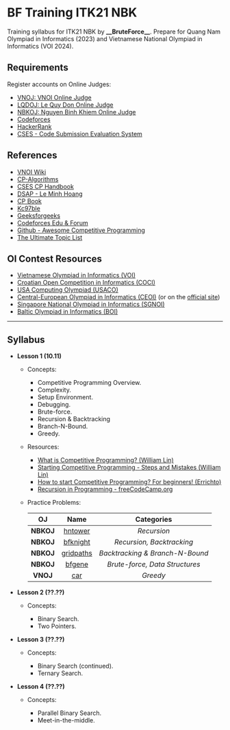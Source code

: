 # BF Training ITK21 NBK

Training syllabus for ITK21 NBK by **\_\_BruteForce\_\_**. Prepare for Quang Nam Olympiad in Informatics (2023) and Vietnamese National Olympiad in Informatics (VOI 2024).

## Requirements

Register accounts on Online Judges:
- [VNOJ: VNOI Online Judge](https://oj.vnoi.info/)
- [LQDOJ: Le Quy Don Online Judge](https://lqdoj.edu.vn/)
- [NBKOJ: Nguyen Binh Khiem Online Judge](https://nbk.homes/)
- [Codeforces](https://codeforces.com/)
- [HackerRank](https://www.hackerrank.com/)
- [CSES - Code Submission Evaluation System](https://cses.fi/)

## References

- [VNOI Wiki](https://vnoi.info/wiki/Home)
- [CP-Algorithms](https://cp-algorithms.com/)
- [CSES CP Handbook](https://cses.fi/book/index.php)
- [DSAP - Le Minh Hoang](https://drive.google.com/file/d/0BwcTB8a10LBwV1J3T2xDTGhQNmM/view?resourcekey=0-R4tnYInPWCKb5W_DK_JQwQ)
- [CP Book](https://cpbook.net/)
- [Kc97ble](https://sites.google.com/site/kc97ble/)
- [Geeksforgeeks](https://www.geeksforgeeks.org/)
- [Codeforces Edu & Forum](https://codeforces.com/edu/courses)
- [Github - Awesome Competitive Programming](https://github.com/lnishan/awesome-competitive-programming)
- [The Ultimate Topic List](https://blog.shahjalalshohag.com/topic-list/)

## OI Contest Resources

- [Vietnamese Olympiad in Informatics (VOI)](https://oj.vnoi.info/problems/?category=7&point_start=&point_end=)
- [Croatian Open Competition in Informatics (COCI)](https://hsin.hr/coci/)
- [USA Computing Olympiad (USACO)](http://www.usaco.org/index.php?page=contests)
- [Central-European Olympiad in Informatics (CEOI)](https://cses.fi/ceoi/list/) (or on the [official site](http://ceoi.inf.elte.hu/))
- [Singapore National Olympiad in Informatics (SGNOI)](https://github.com/noisg/sg_noi_archive)
- [Baltic Olympiad in Informatics (BOI)](https://cses.fi/boi/list/)

----
## Syllabus

- **Lesson 1 (10.11)**

  - Concepts:

    - Competitive Programming Overview.
    - Complexity.
    - Setup Environment.
    - Debugging.
    - Brute-force.
    - Recursion & Backtracking
    - Branch-N-Bound.
    - Greedy.

  - Resources:
    - [What is Competitive Programming? (William Lin)](https://youtu.be/ueNT-w7Oluw)
    - [Starting Competitive Programming - Steps and Mistakes (William Lin)](https://youtu.be/bVKHRtafgPc)
    - [How to start Competitive Programming? For beginners! (Errichto)](https://youtu.be/xAeiXy8-9Y8)
    - [Recursion in Programming - freeCodeCamp.org](https://youtu.be/IJDJ0kBx2LM)

  - Practice Problems:
  
    | OJ        | Name                                             | Categories                      |
    | :---:     | :---:                                            | :----:                          |
    | **NBKOJ** | [hntower](https://nbk.homes/problem/hntower)     | *Recursion*                     |
    | **NBKOJ** | [bfknight](https://nbk.homes/problem/bfknight)   | *Recursion, Backtracking*       |
    | **NBKOJ** | [gridpaths](https://nbk.homes/problem/gridpaths) | *Backtracking & Branch-N-Bound* |
    | **NBKOJ** | [bfgene](https://nbk.homes/problem/bfgene)       | *Brute-force, Data Structures*  |
    | **VNOJ**  | [car](https://oj.vnoi.info/problem/car)          | *Greedy*                        |

- **Lesson 2 (??.??)**

  - Concepts:

    - Binary Search.
    - Two Pointers.

- **Lesson 3 (??.??)**

  - Concepts:

    - Binary Search (continued).
    - Ternary Search.

- **Lesson 4 (??.??)**

  - Concepts:

    - Parallel Binary Search.
    - Meet-in-the-middle.